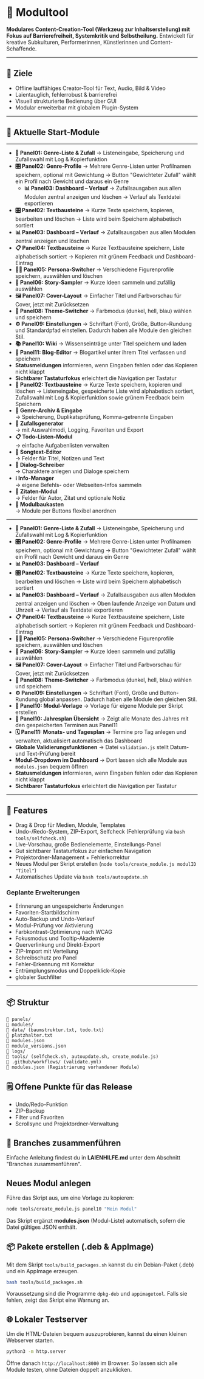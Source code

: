 # 🧰 Modultool

**Modulares Content-Creation-Tool (Werkzeug zur Inhaltserstellung) mit Fokus auf Barrierefreiheit, Systemkritik und Selbstheilung.**
Entwickelt für kreative Subkulturen, Performerinnen, Künstlerinnen und Content-Schaffende.

---

## 🎯 Ziele

- Offline lauffähiges Creator-Tool für Text, Audio, Bild & Video
- Laientauglich, fehlerrobust & barrierefrei
- Visuell strukturierte Bedienung über GUI
- Modular erweiterbar mit globalem Plugin-System

---

## 🧩 Aktuelle Start-Module

---
- **📝 Panel01: Genre-Liste & Zufall**
  → Listeneingabe, Speicherung und Zufallswahl mit Log & Kopierfunktion
- **🎛 Panel02: Genre-Profile**
  → Mehrere Genre-Listen unter Profilnamen speichern, optional mit Gewichtung
  → Button "Gewichteter Zufall" wählt ein Profil nach Gewicht und daraus ein Genre
  - **📊 Panel03: Dashboard – Verlauf**
    → Zufallsausgaben aus allen Modulen zentral anzeigen und löschen
    → Verlauf als Textdatei exportieren
- **🎛 Panel02: Textbausteine**
  → Kurze Texte speichern, kopieren, bearbeiten und löschen
  → Liste wird beim Speichern alphabetisch sortiert
- **📊 Panel03: Dashboard – Verlauf**
  → Zufallsausgaben aus allen Modulen zentral anzeigen und löschen
- **📋 Panel04: Textbausteine**
  → Kurze Textbausteine speichern, Liste alphabetisch sortiert
  → Kopieren mit grünem Feedback und Dashboard-Eintrag
- **🧑‍🎤 Panel05: Persona-Switcher**
  → Verschiedene Figurenprofile speichern, auswählen und löschen
- **🖖 Panel06: Story-Sampler**
  → Kurze Ideen sammeln und zufällig auswählen
- **🖼️ Panel07: Cover-Layout**
  → Einfacher Titel und Farbvorschau für Cover, jetzt mit Zurücksetzen
 - **🎨 Panel08: Theme-Switcher**
   → Farbmodus (dunkel, hell, blau) wählen und speichern
 - **⚙️ Panel09: Einstellungen**
   → Schriftart (Font), Größe, Button-Rundung und Standardpfad einstellen. Dadurch haben alle Module den gleichen Stil.
 - **📚 Panel10: Wiki**
   → Wissenseinträge unter Titel speichern und laden
 - **📰 Panel11: Blog-Editor**
   → Blogartikel unter ihrem Titel verfassen und speichern
 - **Statusmeldungen** informieren, wenn Eingaben fehlen oder das Kopieren nicht klappt
 - **Sichtbarer Tastaturfokus** erleichtert die Navigation per Tastatur
- **📑 Panel02: Textbausteine**
  → Kurze Texte speichern, kopieren und löschen
  → Listeneingabe, gespeicherte Liste wird alphabetisch sortiert, Zufallswahl mit Log & Kopierfunktion sowie grünem Feedback beim Speichern
- **🎲 Genre-Archiv & Eingabe**  
  → Speicherung, Duplikatsprüfung, Komma-getrennte Eingaben
- **🧠 Zufallsgenerator**  
  → mit Auswahlmodi, Logging, Favoriten und Export
- **📋 Todo-Listen-Modul**  
  → einfache Aufgabenlisten verwalten
- **🎤 Songtext-Editor**  
  → Felder für Titel, Notizen und Text
- **📓 Dialog-Schreiber**  
  → Charaktere anlegen und Dialoge speichern
- **ℹ️ Info-Manager**  
  → eigene Befehls- oder Webseiten-Infos sammeln
- **💬 Zitaten-Modul**  
  → Felder für Autor, Zitat und optionale Notiz
- **🧱 Modulbaukasten**  
  → Module per Buttons flexibel anordnen

---
- **📝 Panel01: Genre-Liste & Zufall**
  → Listeneingabe, Speicherung und Zufallswahl mit Log & Kopierfunktion
- **🎛 Panel02: Genre-Profile**
  → Mehrere Genre-Listen unter Profilnamen speichern, optional mit Gewichtung
  → Button "Gewichteter Zufall" wählt ein Profil nach Gewicht und daraus ein Genre
- **📊 Panel03: Dashboard – Verlauf**
- **🎛 Panel02: Textbausteine**
  → Kurze Texte speichern, kopieren, bearbeiten und löschen
  → Liste wird beim Speichern alphabetisch sortiert
 - **📊 Panel03: Dashboard – Verlauf**
  → Zufallsausgaben aus allen Modulen zentral anzeigen und löschen
  → Oben laufende Anzeige von Datum und Uhrzeit
  → Verlauf als Textdatei exportieren
- **📋 Panel04: Textbausteine**
  → Kurze Textbausteine speichern, Liste alphabetisch sortiert
  → Kopieren mit grünem Feedback und Dashboard-Eintrag
- **🧑‍🎤 Panel05: Persona-Switcher**
  → Verschiedene Figurenprofile speichern, auswählen und löschen
- **🖖 Panel06: Story-Sampler**
  → Kurze Ideen sammeln und zufällig auswählen
- **🖼️ Panel07: Cover-Layout**
    → Einfacher Titel und Farbvorschau für Cover, jetzt mit Zurücksetzen
- **🎨 Panel08: Theme-Switcher**
  → Farbmodus (dunkel, hell, blau) wählen und speichern
- **⚙️ Panel09: Einstellungen**
  → Schriftart (Font), Größe und Button-Rundung global anpassen. Dadurch haben alle Module den gleichen Stil.
- **📂 Panel10: Modul-Vorlage**
  → Vorlage für eigene Module per Skript erstellen
- **📆 Panel10: Jahresplan Übersicht**
  → Zeigt alle Monate des Jahres mit den gespeicherten Terminen aus Panel11
- **🗓️ Panel11: Monats- und Tagesplan**
  → Termine pro Tag anlegen und verwalten, aktualisiert automatisch das Dashboard
- **Globale Validierungsfunktionen**
  → Datei `validation.js` stellt Datum- und Text-Prüfung bereit
- **Modul-Dropdown im Dashboard**
  → Dort lassen sich alle Module aus `modules.json` bequem öffnen
- **Statusmeldungen** informieren, wenn Eingaben fehlen oder das Kopieren nicht klappt
- **Sichtbarer Tastaturfokus** erleichtert die Navigation per Tastatur
---

## 🧠 Features

- Drag & Drop für Medien, Module, Templates
- Undo-/Redo-System, ZIP-Export, Selfcheck (Fehlerprüfung via `bash tools/selfcheck.sh`)
- Live-Vorschau, große Bedienelemente, Einstellungs-Panel
- Gut sichtbarer Tastaturfokus zur einfachen Navigation
- Projektordner-Management + Fehlerkorrektur
- Neues Modul per Skript erstellen (`node tools/create_module.js modulID "Titel"`)
- Automatisches Update via `bash tools/autoupdate.sh`


### Geplante Erweiterungen
- Erinnerung an ungespeicherte Änderungen
- Favoriten-Startbildschirm
- Auto-Backup und Undo-Verlauf
- Modul-Prüfung vor Aktivierung
- Farbkontrast-Optimierung nach WCAG
- Fokusmodus und Tooltip-Akademie
- Querverlinkung und Direkt-Export
- ZIP-Import mit Verteilung
- Schreibschutz pro Panel
- Fehler-Erkennung mit Korrektur
- Entrümplungsmodus und Doppelklick-Kopie
- globaler Suchfilter
---

## 📦 Struktur

```text
📁 panels/
📁 modules/
📁 data/ (baumstruktur.txt, todo.txt)
📄 platzhalter.txt
📄 modules.json
📄 module_versions.json
📁 logs/
📁 tools/ (selfcheck.sh, autoupdate.sh, create_module.js)
📁 .github/workflows/ (validate.yml)
📄 modules.json (Registrierung vorhandener Module)
```

## 🗒 Offene Punkte für das Release

- Undo/Redo-Funktion
- ZIP-Backup
- Filter und Favoriten
- Scrollsync und Projektordner-Verwaltung

## 🔀 Branches zusammenführen
Einfache Anleitung findest du in **LAIENHILFE.md** unter dem Abschnitt "Branches zusammenführen".

## Neues Modul anlegen

Führe das Skript aus, um eine Vorlage zu kopieren:
```bash
node tools/create_module.js panel10 "Mein Modul"
```
Das Skript ergänzt **modules.json** (Modul-Liste) automatisch, sofern die Datei gültiges JSON enthält.
## 📦 Pakete erstellen (.deb & AppImage)

Mit dem Skript `tools/build_packages.sh` kannst du ein Debian-Paket (.deb) und ein AppImage erzeugen.

```bash
bash tools/build_packages.sh
```

Voraussetzung sind die Programme `dpkg-deb` und `appimagetool`. Falls sie fehlen, zeigt das Skript eine Warnung an.

## 🌐 Lokaler Testserver
Um die HTML-Dateien bequem auszuprobieren, kannst du einen kleinen Webserver starten.

```bash
python3 -m http.server
```

Öffne danach `http://localhost:8000` im Browser. So lassen sich alle Module testen, ohne Dateien doppelt anzuklicken.
